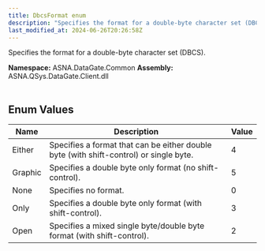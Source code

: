 ```yaml
---
title: DbcsFormat enum
description: "Specifies the format for a double-byte character set (DBCS). "
last_modified_at: 2024-06-26T20:26:58Z
---
```


Specifies the format for a double-byte character set (DBCS).

**Namespace:** ASNA.DataGate.Common
**Assembly:** ASNA.QSys.DataGate.Client.dll
<br>
<br>

## Enum Values

| Name | Description | Value
| --- | --- | --- 
| Either | Specifies a format that can be either double byte (with shift-control) or single byte. | 4 |
| Graphic | Specifies a double byte only format (no shift-control). | 5 |
| None | Specifies no format. | 0 |
| Only | Specifies a double byte only format (with shift-control). | 3 |
| Open | Specifies a mixed single byte/double byte format (with shift-control). | 2 |
